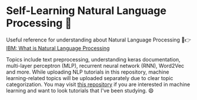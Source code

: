 # Self-Learning Natural Language Processing 🙂

Useful reference for understanding about Natural Language Processing 📰👉 [IBM: What is Natural Language Processing](https://www.ibm.com/cloud/learn/natural-language-processing)

Topics include text preprocessing, understanding keras documentation, multi-layer perceptron (MLP), recurrent neural network (RNN), Word2Vec and more. While uploading NLP tutorials in this repository, machine learning-related topics will be uploaded separately due to clear topic categorization. You may visit [this repository](https://github.com/jhhan0/machine-learning) if you are interested in machine learning and want to look tutorials that I've been studying. 😄
